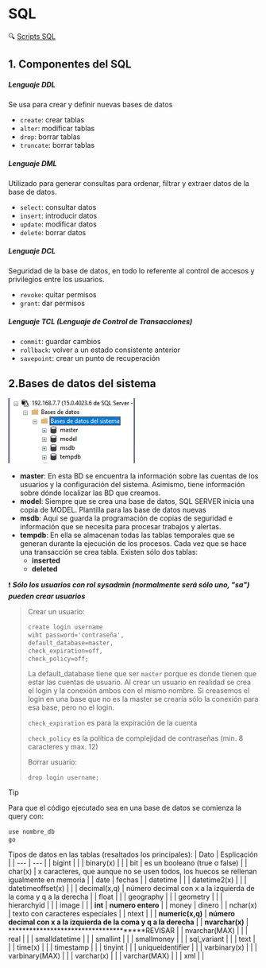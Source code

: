 # SQL

:mag: [Scripts SQL](https://github.com/13sauca13/PRG/tree/master/MF6.2%20SQL/Codigo)

## 1. Componentes del SQL
##### Lenguaje DDL
Se usa para crear y definir nuevas bases de  datos
+ ```create```: crear tablas
+ ```alter```: modificar tablas
+ ```drop```: borrar tablas
+ ```truncate```: borrar tablas

##### Lenguaje DML
Utilizado para generar consultas para ordenar, filtrar y extraer datos de la base de datos.
+ ```select```: consultar datos
+ ```insert```: introducir datos
+ ```update```: modificar datos
+ ```delete```: borrar datos

##### Lenguaje DCL
Seguridad de la base de datos, en todo lo referente al control de accesos y privilegios entre los usuarios.
+ ```revoke```: quitar permisos
+ ```grant```: dar permisos

##### Lenguaje TCL (Lenguaje de Control de Transacciones)
+ ```commit```: guardar cambios
+ ```rollback```: volver a un estado consistente anterior
+ ```savepoint```: crear un punto de recuperación


## 2.Bases de datos del sistema
![Bases de datos del sistema](https://github.com/13sauca13/PRG/blob/master/Recursos/Bases%20de%20datos%20del%20sistema.PNG)

+ **master**: En esta BD se encuentra la información sobre las cuentas de los usuarios y la configuración del sistema. Asimismo, tiene información sobre dónde localizar las BD que creamos.
+ **model**: Siempre que se crea una base de datos, SQL SERVER inicia una copia de MODEL. Plantilla para las base de datos nuevas
+ **msdb**: Aqui se guarda la programación de copias de seguridad e información que se necesita para procesar trabajos y alertas.
+ **tempdb**: En ella se almacenan todas las tablas temporales que se generan durante la ejecución de los procesos. Cada vez que se hace una transacción se crea tabla. Existen sólo dos tablas:
  + **inserted**
  + **deleted**

:exclamation: ***Sólo los usuarios con rol sysadmin (normalmente será sólo uno, "sa") pueden crear usuarios***

>Crear un usuario:
>```
>create login username
>wiht password='contraseña',
>default_database=master,
>check_expiration=off,
>check_policy=off;
>```
>La default_database tiene que ser ```master``` porque es donde tienen que estar las cuentas de usuario. Al crear un usuario en realidad se crea el login y la conexión ambos con el mismo nombre. Si creasemos el login en una base que no es la master se crearía sólo la conexión para esa base, pero no el login.
>
>```check_expiration``` es para la expiración de la cuenta
>
>```check_policy``` es la política de complejidad de contraseñas (min. 8 caracteres y max. 12)
>
>Borrar usuario:
>```
>drop login username;
>```

>[!TIP]
>Para que el código ejecutado sea en una base de datos se comienza la query con:
>```
>use nombre_db
>go
>```

Tipos de datos en las tablas (resaltados los principales):
| Dato | Esplicación |
| --- | --- |
| bigint | |
| binary(x) | |
| bit | es un booleano (true o false) |
| char(x) | x caracteres, que aunque no se usen todos, los huecos se rellenan igualmente en memoria |
| date | fechas |
| datetime | |
| datetime2(x) | |
| datetimeoffset(x) | |
| decimal(x,q) | número decimal con x a la izquierda de la coma y q a la derecha |
| float | |
| geography | |
| geometry | |
| hierarchyid | |
| image | |
| **int** | **numero entero** |
| money | dinero |
| nchar(x) | texto con caracteres especiales |
| ntext | |
| **numeric(x,q)** | **número decimal con x a la izquierda de la coma y q a la derecha** |
| **nvarchar(x)** | **************************************REVISAR |
| nvarchar(MAX) | |
| real | |
| smalldatetime | |
| smallint | |
| smallmoney | |
| sql_variant | |
| text | |
| time(x) | |
| timestamp | |
| tinyint | |
| uniqueidentifier | |
| varbinary(x) | |
| varbinary(MAX) | |
| varchar(x) | |
| varchar(MAX) | |
| xml | |
